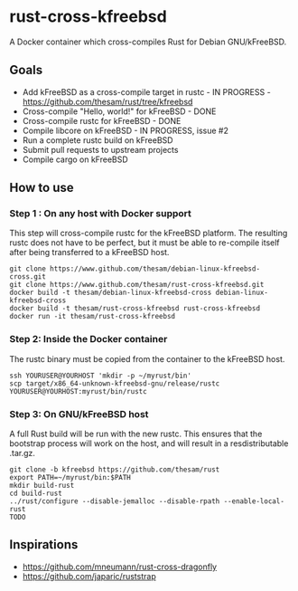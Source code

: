 # rust-cross-kfreebsd
A Docker container which cross-compiles Rust for Debian GNU/kFreeBSD.

## Goals
* Add kFreeBSD as a cross-compile target in rustc - IN PROGRESS - https://github.com/thesam/rust/tree/kfreebsd
* Cross-compile "Hello, world!" for kFreeBSD - DONE
* Cross-compile rustc for kFreeBSD - DONE
* Compile libcore on kFreeBSD - IN PROGRESS, issue #2
* Run a complete rustc build on kFreeBSD
* Submit pull requests to upstream projects
* Compile cargo on kFreeBSD

## How to use
### Step 1 : On any host with Docker support
This step will cross-compile rustc for the kFreeBSD platform. The resulting rustc does not have to be perfect, but it must be able to re-compile itself after being transferred to a kFreeBSD host.
```
git clone https://www.github.com/thesam/debian-linux-kfreebsd-cross.git
git clone https://www.github.com/thesam/rust-cross-kfreebsd.git
docker build -t thesam/debian-linux-kfreebsd-cross debian-linux-kfreebsd-cross
docker build -t thesam/rust-cross-kfreebsd rust-cross-kfreebsd
docker run -it thesam/rust-cross-kfreebsd
```
### Step 2: Inside the Docker container
The rustc binary must be copied from the container to the kFreeBSD host.
```
ssh YOURUSER@YOURHOST 'mkdir -p ~/myrust/bin'
scp target/x86_64-unknown-kfreebsd-gnu/release/rustc YOURUSER@YOURHOST:myrust/bin/rustc
```
### Step 3: On GNU/kFreeBSD host
A full Rust build will be run with the new rustc. This ensures that the bootstrap process will work on the host, and will result in a resdistributable .tar.gz.
```
git clone -b kfreebsd https://github.com/thesam/rust
export PATH=~/myrust/bin:$PATH
mkdir build-rust
cd build-rust
../rust/configure --disable-jemalloc --disable-rpath --enable-local-rust
TODO
```

## Inspirations
* https://github.com/mneumann/rust-cross-dragonfly
* https://github.com/japaric/ruststrap
